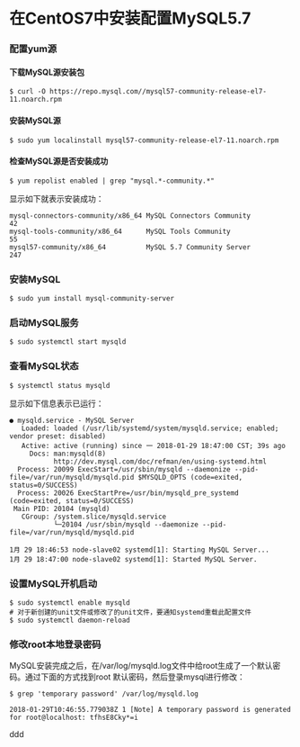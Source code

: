在CentOS7中安装配置MySQL5.7
=================================================================================
### 配置yum源

#### 下载MySQL源安装包
```shell
$ curl -O https://repo.mysql.com//mysql57-community-release-el7-11.noarch.rpm
```

#### 安装MySQL源
```shell
$ sudo yum localinstall mysql57-community-release-el7-11.noarch.rpm
```

#### 检查MySQL源是否安装成功
```shell
$ yum repolist enabled | grep "mysql.*-community.*"
```
显示如下就表示安装成功：
```
mysql-connectors-community/x86_64 MySQL Connectors Community                  42
mysql-tools-community/x86_64      MySQL Tools Community                       55
mysql57-community/x86_64          MySQL 5.7 Community Server                 247
```

### 安装MySQL
```shell
$ sudo yum install mysql-community-server
```

### 启动MySQL服务
```shell
$ sudo systemctl start mysqld
```

### 查看MySQL状态
```shell
$ systemctl status mysqld
```
显示如下信息表示已运行：
```
● mysqld.service - MySQL Server
   Loaded: loaded (/usr/lib/systemd/system/mysqld.service; enabled; vendor preset: disabled)
   Active: active (running) since 一 2018-01-29 18:47:00 CST; 39s ago
     Docs: man:mysqld(8)
           http://dev.mysql.com/doc/refman/en/using-systemd.html
  Process: 20099 ExecStart=/usr/sbin/mysqld --daemonize --pid-file=/var/run/mysqld/mysqld.pid $MYSQLD_OPTS (code=exited, status=0/SUCCESS)
  Process: 20026 ExecStartPre=/usr/bin/mysqld_pre_systemd (code=exited, status=0/SUCCESS)
 Main PID: 20104 (mysqld)
   CGroup: /system.slice/mysqld.service
           └─20104 /usr/sbin/mysqld --daemonize --pid-file=/var/run/mysqld/mysqld.pid

1月 29 18:46:53 node-slave02 systemd[1]: Starting MySQL Server...
1月 29 18:47:00 node-slave02 systemd[1]: Started MySQL Server.
```

### 设置MySQL开机启动
```shell
$ sudo systemctl enable mysqld
# 对于新创建的unit文件或修改了的unit文件，要通知systemd重载此配置文件
$ sudo systemctl daemon-reload
```

### 修改root本地登录密码
MySQL安装完成之后，在/var/log/mysqld.log文件中给root生成了一个默认密码。通过下面的方式找到root
默认密码，然后登录mysql进行修改：
```shell
$ grep 'temporary password' /var/log/mysqld.log

2018-01-29T10:46:55.779038Z 1 [Note] A temporary password is generated for root@localhost: tfhsE8Cky*=i
```

































ddd
